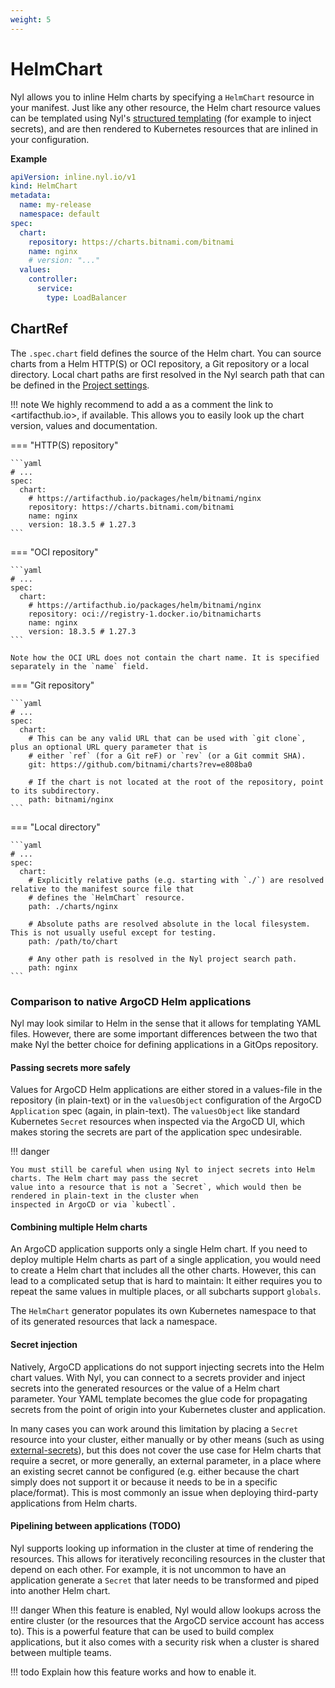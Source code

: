 ```yaml
---
weight: 5
---
```


# HelmChart

Nyl allows you to inline Helm charts by specifying a `HelmChart` resource in your manifest. Just like any other
resource, the Helm chart resource values can be templated using Nyl's [structured templating](../basics.md)
(for example to inject secrets), and are then rendered to Kubernetes resources that are inlined in your configuration.

__Example__

```yaml
apiVersion: inline.nyl.io/v1
kind: HelmChart
metadata:
  name: my-release
  namespace: default
spec:
  chart:
    repository: https://charts.bitnami.com/bitnami
    name: nginx
    # version: "..."
  values:
    controller:
      service:
        type: LoadBalancer
```

## ChartRef

The `.spec.chart` field defines the source of the Helm chart. You can source charts from a Helm HTTP(S) or OCI repository, a Git repository or a local directory. Local chart paths are first resolved in the Nyl search path that can be defined in the [Project settings](../../configuration/projects.md).

!!! note
    We highly recommend to add a as a comment the link to <artifacthub.io>, if available. This allows you to easily
    look up the chart version, values and documentation.

=== "HTTP(S) repository"

    ```yaml
    # ...
    spec:
      chart:
        # https://artifacthub.io/packages/helm/bitnami/nginx
        repository: https://charts.bitnami.com/bitnami
        name: nginx
        version: 18.3.5 # 1.27.3
    ```

=== "OCI repository"

    ```yaml
    # ...
    spec:
      chart:
        # https://artifacthub.io/packages/helm/bitnami/nginx
        repository: oci://registry-1.docker.io/bitnamicharts
        name: nginx
        version: 18.3.5 # 1.27.3
    ```

    Note how the OCI URL does not contain the chart name. It is specified separately in the `name` field.

=== "Git repository"

    ```yaml
    # ...
    spec:
      chart:
        # This can be any valid URL that can be used with `git clone`, plus an optional URL query parameter that is
        # either `ref` (for a Git reF) or `rev` (or a Git commit SHA).
        git: https://github.com/bitnami/charts?rev=e808ba0

        # If the chart is not located at the root of the repository, point to its subdirectory.
        path: bitnami/nginx
    ```

=== "Local directory"

    ```yaml
    # ...
    spec:
      chart:
        # Explicitly relative paths (e.g. starting with `./`) are resolved relative to the manifest source file that
        # defines the `HelmChart` resource.
        path: ./charts/nginx

        # Absolute paths are resolved absolute in the local filesystem. This is not usually useful except for testing.
        path: /path/to/chart

        # Any other path is resolved in the Nyl project search path.
        path: nginx
    ```

### Comparison to native ArgoCD Helm applications

Nyl may look similar to Helm in the sense that it allows for templating YAML files. However, there are some important
differences between the two that make Nyl the better choice for defining applications in a GitOps repository.

#### Passing secrets more safely

Values for ArgoCD Helm applications are either stored in a values-file in the repository (in plain-text) or in the
`valuesObject` configuration of the ArgoCD `Application` spec (again, in plain-text). The `valuesObject` like standard
Kubernetes `Secret` resources when inspected via the ArgoCD UI, which makes storing the secrets are part of the
application spec undesirable.

!!! danger

    You must still be careful when using Nyl to inject secrets into Helm charts. The Helm chart may pass the secret
    value into a resource that is not a `Secret`, which would then be rendered in plain-text in the cluster when
    inspected in ArgoCD or via `kubectl`.

#### Combining multiple Helm charts

An ArgoCD application supports only a single Helm chart. If you need to deploy multiple Helm charts as part of a single
application, you would need to create a Helm chart that includes all the other charts. However, this can lead to a
complicated setup that is hard to maintain: It either requires you to repeat the same values in multiple places, or
all subcharts support `globals`.

The `HelmChart` generator populates its own Kubernetes namespace to that of its generated resources that lack a
namespace.

#### Secret injection

Natively, ArgoCD applications do not support injecting secrets into the Helm chart values. With Nyl, you can connect
to a secrets provider and inject secrets into the generated resources or the value of a Helm chart parameter. Your
YAML template becomes the glue code for propagating secrets from the point of origin into your Kubernetes cluster
and application.

In many cases you can work around this limitation by placing a `Secret` resource into your cluster, either manually
or by other means (such as using [external-secrets]), but this does not cover the use case for Helm charts that require
a secret, or more generally, an external parameter, in a place where an existing secret cannot be configured (e.g.
either because the chart simply does not support it or because it needs to be in a specific place/format). This is
most commonly an issue when deploying third-party applications from Helm charts.

  [external-secrets]: https://external-secrets.io/latest/

#### Pipelining between applications (TODO)

Nyl supports looking up information in the cluster at time of rendering the resources. This allows for iteratively
reconciling resources in the cluster that depend on each other. For example, it is not uncommon to have an application
generate a `Secret` that later needs to be transformed and piped into another Helm chart.

!!! danger
    When this feature is enabled, Nyl would allow lookups across the entire cluster (or the resources that the
    ArgoCD service account has access to). This is a powerful feature that can be used to build complex applications,
    but it also comes with a security risk when a cluster is shared between multiple teams.

!!! todo
    Explain how this feature works and how to enable it.
